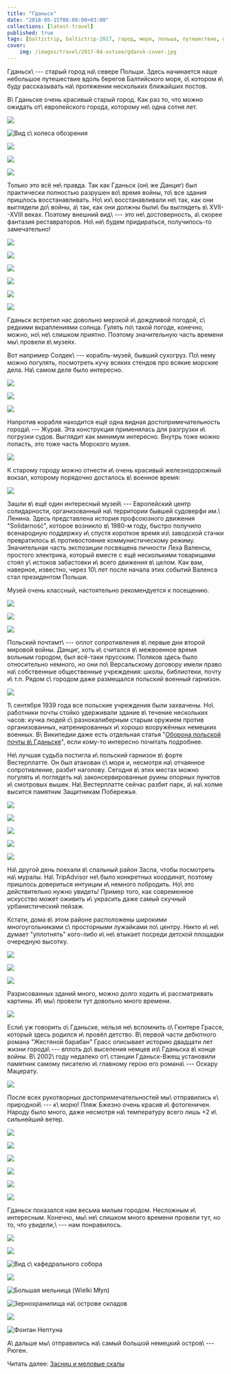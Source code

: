 ```yaml
---
title: "Гданьск"
date: "2018-05-15T08:00:00+03:00"
collections: [latest-travel]
published: true
tags: [baltictrip, baltictrip-2017, город, море, польша, путешествие, фотки]
cover:
    img: /images/travel/2017-04-ostsee/gdansk-cover.jpg
---
```


Гданьск\ --- старый город на\ севере Польши. Здесь начинается наше
небольшое путешествие вдоль берегов Балтийского моря, о\ котором я\ буду
рассказывать на\ протяжении нескольких ближайших постов.

<!--more-->

В\ Гданьске очень красивый старый город. Как раз то, что можно ожидать
от\ европейского города, которому не\ одна сотня лет.

![](/images/travel/2017-04-ostsee/gdansk-old-1.jpg)

![Вид с\ колеса обозрения](/images/travel/2017-04-ostsee/gdansk-old-2.jpg)

![](/images/travel/2017-04-ostsee/gdansk-old-3.jpg)

![](/images/travel/2017-04-ostsee/gdansk-old-4.jpg)

![](/images/travel/2017-04-ostsee/gdansk-old-5.jpg)

Только это всё не\ правда. Так как Гданьск (он\ же Данциг) был
практически полностью разрушен во\ время войны, то\ все здания пришлось
восстанавливать. Но\ их\ восстанавливали не\ так, как они выглядели
до\ войны, а\ так, как они должны были\ бы выглядеть в\ XVII--XVIII
веках. Поэтому внешний вид\ --- это не\ достоверность, а\ скорее
фантазия реставраторов. Но\ не\ будем придираться, получилось-то
замечательно!

![](/images/travel/2017-04-ostsee/gdansk-new-1.jpg)

![](/images/travel/2017-04-ostsee/gdansk-new-2.jpg)

![](/images/travel/2017-04-ostsee/gdansk-new-3.jpg)

![](/images/travel/2017-04-ostsee/gdansk-new-4.jpg)

![](/images/travel/2017-04-ostsee/gdansk-new-5.jpg)

![](/images/travel/2017-04-ostsee/gdansk-new-6.jpg)

Гданьск встретил нас довольно мерзкой и\ дождливой погодой, с\ редкими
вкраплениями солнца. Гулять по\ такой погоде, конечно, можно,
но\ не\ слишком приятно. Поэтому значительную часть времени мы\ провели
в\ музеях.

Вот например Солдек\ --- корабль-музей, бывший сухогруз. По\ нему можно
погулять, посмотреть кучу всяких стендов про всякие морские дела.
На\ самом деле было интересно.

![](/images/travel/2017-04-ostsee/gdansk-soldek-1.jpg)

![](/images/travel/2017-04-ostsee/gdansk-soldek-2.jpg)

![](/images/travel/2017-04-ostsee/gdansk-soldek-3.jpg)

Напротив корабля находится ещё одна видная достопримечательность
города\ --- Журав. Эта конструкция применялась для разгрузки и\ погрузки
судов. Выглядит как минимум интересно. Внутрь тоже можно попасть, это
тоже часть Морского музея.

![](/images/travel/2017-04-ostsee/gdansk-zuraw.jpg)

К старому городу можно отнести и\ очень красивый железнодорожный вокзал,
которому порядочно досталось в\ военное время:

![](/images/travel/2017-04-ostsee/gdansk-railway-station.jpg)

Зашли в\ ещё один интересный музей\ --- Европейский центр солидарности,
организованный на\ территории бывшей судоверфи им.\ Ленина. Здесь
представлена история профсоюзного движения "Solidarność", которое
возникло в\ 1980-м году, быстро получило всенародную поддержку и\ спустя
короткое время из\ заводской стачки превратилось в\ противостояние
коммунистическому режиму. Значительная часть экспозиции посвящена
личности Леха Валенсы, простого электрика, который вместе с ещё
несколькими товарищами стоял у\ истоков забастовки и\ всего движения
в\ целом. Как вам, наверное, известно, через 10\ лет после начала этих
событий Валенса стал президентом Польши.

Музей очень классный, настоятельно рекомендуется к посещению.

![](/images/travel/2017-04-ostsee/gdansk-solidarnosc-1.jpg)

![](/images/travel/2017-04-ostsee/gdansk-solidarnosc-2.jpg)

![](/images/travel/2017-04-ostsee/gdansk-solidarnosc-3.jpg)

Польский почтамт\ --- оплот сопротивления в\ первые дни второй мировой
войны. Данциг, хоть и\ считался в\ межвоенное время вольным городом, был
всё-таки прусским. Поляков здесь было относительно немного, но они
по\ Версальскому договору имели право на\ собственные общественные
учреждения: школы, библиотеки, почту и\ т.п. Рядом с\ городом даже
размещался польский военный гарнизон.

![](/images/travel/2017-04-ostsee/gdansk-post.jpg)

1\ сентября 1939 года все польские учреждения были захвачены.
Но\ работники почты стойко удерживали здание в\ течение нескольких
часов: кучка людей с\ разнокалиберным старым оружием против
организованных, натренированных и\ хорошо вооружённых немецких военных.
В\ Википедии даже есть отдельная статья "[Оборона польской почты
в\ Гданьске][post]", если кому-то интересно почитать подробнее.

Не\ лучшая судьба постигла и\ польский гарнизон в\ форте Вестерплатте.
Он был атакован с\ моря и, несмотря на\ отчаянное сопротивление, разбит
наголову. Сегодня в\ этих местах можно погулять и\ поглядеть
на\ законсервированные руины опорных пунктов и\ смотровых вышек.
На\ Вестерплатте сейчас разбит парк, а\ на\ холме высится памятник
Защитникам Побережья.

![](/images/travel/2017-04-ostsee/gdansk-westerplatte-1.jpg)

![](/images/travel/2017-04-ostsee/gdansk-westerplatte-2.jpg)

![](/images/travel/2017-04-ostsee/gdansk-westerplatte-3.jpg)

![](/images/travel/2017-04-ostsee/gdansk-westerplatte-4.jpg)

![](/images/travel/2017-04-ostsee/gdansk-westerplatte-5.jpg)

На\ другой день поехали в\ спальный район Заспа, чтобы посмотреть
на\ муралы. На\ TripAdvisor не\ было конкретных координат, поэтому
пришлось довериться интуиции и\ немного побродить. Но\ это действительно
нужно увидеть! Пример того, как современное искусство может оживить
и\ украсить даже самый скучный урбанистический пейзаж.

Кстати, дома в\ этом районе расположены широкими многоугольниками
с\ просторными лужайками по\ центру. Никто и\ не\ думает "уплотнять"
кого-либо и\ не\ втыкает посреди детской площадки очередную высотку.

![](/images/travel/2017-04-ostsee/gdansk-murals-1.jpg)

![](/images/travel/2017-04-ostsee/gdansk-murals-2.jpg)

![](/images/travel/2017-04-ostsee/gdansk-murals-3.jpg)

Разрисованных зданий много, можно долго ходить и\ рассматривать картины.
И\ мы\ провели тут довольно много времени.


![](iframe:https://www.google.com/maps/embed?pb=!1m18!1m12!1m3!1d9292.559986836572!2d18.59376924321318!3d54.389842183373545!2m3!1f0!2f0!3f0!3m2!1i1024!2i768!4f13.1!3m3!1m2!1s0x0%3A0x0!2zNTTCsDIzJzIzLjQiTiAxOMKwMzYnMDkuMSJF!5e0!3m2!1sen!2sfr!4v1526330436397)

Если\ уж говорить о\ Гданьске, нельзя не\ вспомнить о\ Гюнтере Грассе,
который здесь родился и\ провёл детство. В\ первой части дебютного
романа "Жестяной барабан" Грасс описывает историю двадцати лет жизни
города\ --- вплоть до\ выселения немцев из\ Гданьска в\ конце войны.
В\ 2002\ году недалеко от\ станции Гданьск-Вжещ установили памятник
самому писателю и\ главному герою его романа\ --- Оскару Мацерату.

![](/images/travel/2017-04-ostsee/gdansk-guenter-grass.jpg)

После всех рукотворных достопримечательностей мы\ отправились
к\ природной\ --- к\ морю! Пляж Бжезно очень красив и\ фотогеничен.
Народу было много, даже несмотря на\ температуру всего лишь +2
и\ сильнейший ветер.

![](/images/travel/2017-04-ostsee/gdansk-sea-1.jpg)

![](/images/travel/2017-04-ostsee/gdansk-sea-2.jpg)

![](/images/travel/2017-04-ostsee/gdansk-sea-3.jpg)

![](/images/travel/2017-04-ostsee/gdansk-sea-4.jpg)

![](/images/travel/2017-04-ostsee/gdansk-sea-5.jpg)

![](/images/travel/2017-04-ostsee/gdansk-sea-6.jpg)

Гданьск показался нам весьма милым городом. Несложным и\ интересным.
Конечно, мы\ не\ слишком много времени провели тут, но то, что
увидели,\ --- нам понравилось.

![](/images/travel/2017-04-ostsee/gdansk-more-1.jpg)

![](/images/travel/2017-04-ostsee/gdansk-more-2.jpg)

![Вид с\ кафедрального собора](/images/travel/2017-04-ostsee/gdansk-more-3.jpg)

![](/images/travel/2017-04-ostsee/gdansk-more-4.jpg)

![Большая мельница (Wielki Młyn)](/images/travel/2017-04-ostsee/gdansk-more-5.jpg)

![Зернохранилища на\ острове складов](/images/travel/2017-04-ostsee/gdansk-more-6.jpg)

![](/images/travel/2017-04-ostsee/gdansk-more-7.jpg)

![Фонтан Нептуна](/images/travel/2017-04-ostsee/gdansk-more-8.jpg)

А\ дальше мы\ отправились на\ самый большой немецкий остров\ --- Рюген.

Читать далее: [Засниц и меловые скалы](/post/sassnitz-and-koenigsstuhl/)

[post]: https://ru.wikipedia.org/wiki/%D0%9E%D0%B1%D0%BE%D1%80%D0%BE%D0%BD%D0%B0_%D0%BF%D0%BE%D0%BB%D1%8C%D1%81%D0%BA%D0%BE%D0%B9_%D0%BF%D0%BE%D1%87%D1%82%D1%8B_%D0%B2_%D0%93%D0%B4%D0%B0%D0%BD%D1%8C%D1%81%D0%BA%D0%B5
